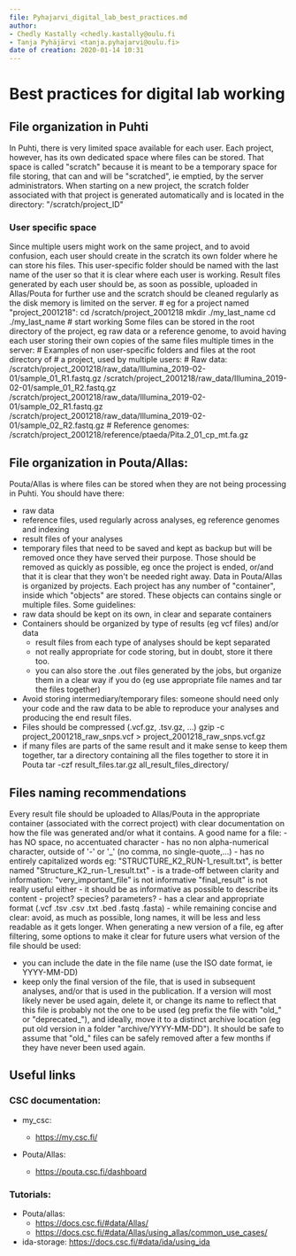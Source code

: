 ```yaml
---
file: Pyhajarvi_digital_lab_best_practices.md
author:
- Chedly Kastally <chedly.kastally@oulu.fi
- Tanja Pyhäjärvi <tanja.pyhajarvi@oulu.fi>
date of creation: 2020-01-14 10:31
---
```

# Best practices for digital lab working
## File organization in Puhti
In Puhti, there is very limited space available for each user. Each project,
however, has its own dedicated space where files can be stored. That space is
called "scratch" because it is meant to be a temporary space for file storing,
that can and will be "scratched", ie emptied, by the server administrators.
When starting on a new project, the scratch folder associated with that project
is generated automatically and is located in the directory:
"/scratch/project_ID"
### User specific space
Since multiple users might work on the same project, and to avoid confusion,
each user should create in the scratch its own folder where he can store his
files. This user-specific folder should be named with the last name of the user
so that it is clear where each user is working.
Result files generated by each user should be, as soon as possible, uploaded in
Allas/Pouta for further use and the scratch should be cleaned regularly as the
disk memory is limited on the server.
    # eg for a project named "project_2001218":
    cd /scratch/project_2001218
    mkdir ./my_last_name
    cd ./my_last_name
    # start working
Some files can be stored in the root directory of the project, eg raw data or
a reference genome, to avoid having each user storing their own copies of the
same files multiple times in the server:
    # Examples of non user-specific folders and files at the root directory of
    # a project, used by multiple users:
    # Raw data:
    /scratch/project_2001218/raw_data/Illumina_2019-02-01/sample_01_R1.fastq.gz
    /scratch/project_2001218/raw_data/Illumina_2019-02-01/sample_01_R2.fastq.gz
    /scratch/project_2001218/raw_data/Illumina_2019-02-01/sample_02_R1.fastq.gz
    /scratch/project_2001218/raw_data/Illumina_2019-02-01/sample_02_R2.fastq.gz
    # Reference genomes:
    /scratch/project_2001218/reference/ptaeda/Pita.2_01_cp_mt.fa.gz
## File organization in Pouta/Allas:
Pouta/Allas is where files can be stored when they are not being processing in
Puhti. You should have there:
- raw data
- reference files, used regularly across analyses, eg reference genomes and indexing
- result files of your analyses
- temporary files that need to be saved and kept as backup but will be removed
  once they have served their purpose. Those should be removed as quickly as
  possible, eg once the project is ended, or/and that it is clear that they
  won't be needed right away.
Data in Pouta/Allas is organized by projects. Each project has any number of
"container", inside which "objects" are stored. These objects can contains
single or multiple files.
Some guidelines:
- raw data should be kept on its own, in clear and separate containers
- Containers should be organized by type of results (eg vcf files) and/or data
    - result files from each type of analyses should be kept separated
    - not really appropriate for code storing, but in doubt, store it there too.
    - you can also store the .out files generated by the jobs, but organize
      them in a clear way if you do (eg use appropriate file names and tar the
      files together)
- Avoid storing intermediary/temporary files: someone should need only your code
  and the raw data to be able to reproduce your analyses and producing the end
  result files.
- Files should be compressed (.vcf.gz, .tsv.gz, ...)
        gzip -c project_2001218_raw_snps.vcf > project_2001218_raw_snps.vcf.gz
- if many files are parts of the same result and it make sense to keep them
  together, tar a directory containing all the files together to store it in Pouta
        tar -czf result_files.tar.gz all_result_files_directory/
## Files naming recommendations
Every result file should be uploaded to Allas/Pouta in the appropriate
container (associated with the correct project) with clear documentation on how
the file was generated and/or what it contains.
A good name for a file:
    - has NO space, no accentuated character
    - has no non alpha-numerical character, outside of '-' or '\_' (no comma, no single-quote,...)
    - has no entirely capitalized words
        eg: "STRUCTURE_K2_RUN-1_result.txt", is better named "Structure_K2_run-1_result.txt"
    - is a trade-off between clarity and information:
            "very_important_file" is not informative
            "final_result"        is not really useful either
        - it should be as informative as possible to describe its content
            - project? species? parameters?
            - has a clear and appropriate format (.vcf .tsv .csv .txt .bed .fastq .fasta)
        - while remaining concise and clear: avoid, as much as possible, long
          names, it will be less and less readable as it gets longer.
When generating a new version of a file, eg after filtering, some options to
make it clear for future users what version of the file should be used:
- you can include the date in the file name (use the ISO date format, ie
  YYYY-MM-DD)
- keep only the final version of the file, that is used in subsequent analyses,
  and/or that is used in the publication. If a version will most likely never be
  used again, delete it, or change its name to reflect that this file is
  probably not the one to be used (eg prefix the file with "old_" or
  "deprecated_"), and ideally, move it to a distinct archive location (eg put
  old version in a folder "archive/YYYY-MM-DD"). It should be safe to assume
  that "old_" files can be safely removed after a few months if they have never
  been used again.
## Useful links
### CSC documentation:
- my_csc:
    - https://my.csc.fi/
    
- Pouta/Allas:
    - https://pouta.csc.fi/dashboard
### Tutorials:
- Pouta/allas:
    - https://docs.csc.fi/#data/Allas/
    - https://docs.csc.fi/#data/Allas/using_allas/common_use_cases/
- ida-storage:
https://docs.csc.fi/#data/ida/using_ida
